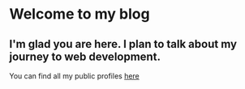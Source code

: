 # Welcome to my blog

I'm glad you are here. I plan to talk about my journey to web development.
---
You can find all my public profiles [here](https://linktr.ee/krantos_dev)
